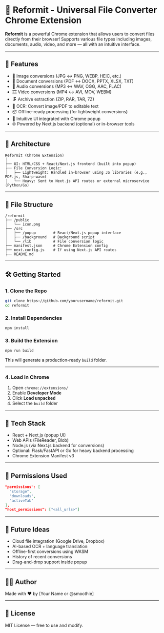 # 🔄 Reformit - Universal File Converter Chrome Extension

**Reformit** is a powerful Chrome extension that allows users to convert files directly from their browser! Supports various file types including images, documents, audio, video, and more — all with an intuitive interface.

---

## 🚀 Features

- 🎨 Image conversions (JPG ↔ PNG, WEBP, HEIC, etc.)
- 📄 Document conversions (PDF ↔ DOCX, PPTX, XLSX, TXT)
- 🎵 Audio conversions (MP3 ↔ WAV, OGG, AAC, FLAC)
- 🎞️ Video conversions (MP4 ↔ AVI, MOV, WEBM)
- 🗜️ Archive extraction (ZIP, RAR, TAR, 7Z)
- 🧠 OCR: Convert image/PDF to editable text
- 📦 Offline-ready processing (for lightweight conversions)
- 🧩 Intuitive UI integrated with Chrome popup
- 🌐 Powered by Next.js backend (optional) or in-browser tools

---

## 🧩 Architecture

```
Reformit (Chrome Extension)
│
├── UI: HTML/CSS + React/Next.js frontend (built into popup)
├── File Conversion Logic:
│   ├── Lightweight: Handled in-browser using JS libraries (e.g., PDF.js, Sharp-wasm)
│   └── Heavy: Sent to Next.js API routes or external microservice (Python/Go)
```

---

## 📁 File Structure

```
/reformit
├── /public
│   └── icon.png
├── /src
│   ├── /popup        # React/Next.js popup interface
│   ├── /background   # Background script
│   └── /lib          # File conversion logic
├── manifest.json     # Chrome Extension config
├── next.config.js    # If using Next.js API routes
├── README.md
```

---

## 🛠️ Getting Started

### 1. Clone the Repo

```bash
git clone https://github.com/yourusername/reformit.git
cd reformit
```

### 2. Install Dependencies

```bash
npm install
```

### 3. Build the Extension

```bash
npm run build
```

This will generate a production-ready `build` folder.

---

### 4. Load in Chrome

1. Open `chrome://extensions/`
2. Enable **Developer Mode**
3. Click **Load unpacked**
4. Select the `build` folder

---

## 🧠 Tech Stack

- React + Next.js (popup UI)
- Web APIs (FileReader, Blob)
- Node.js (via Next.js backend for conversions)
- Optional: Flask/FastAPI or Go for heavy backend processing
- Chrome Extension Manifest v3

---

## 🔐 Permissions Used

```json
"permissions": [
  "storage",
  "downloads",
  "activeTab"
],
"host_permissions": ["<all_urls>"]
```

---

## 🌟 Future Ideas

- Cloud file integration (Google Drive, Dropbox)
- AI-based OCR + language translation
- Offline-first conversions using WASM
- History of recent conversions
- Drag-and-drop support inside popup

---

## 🧑‍💻 Author

Made with ❤️ by [Your Name or @smoothie]

---

## 📄 License

MIT License — free to use and modify.
